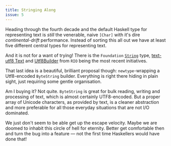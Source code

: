 ```yaml
---
title: Stringing Along
issue: 5
---
```


Heading through the fourth decade and the default Haskell type for representing
text is _still_ the venerable, naive `[Char]` with it's dire _continental-drift_
performance. Instead of sorting this all out we have at least five different
central types for representing text.

And it is not for a want of trying! There is the `Foundation`
[`String`](https://hackage.haskell.org/package/foundation-0.0.25/docs/Foundation-String.html#t:String)
type, [text-utf8 Text](https://hackage.haskell.org/package/text-utf8) and
[Utf8Builder](https://hackage.haskell.org/package/rio-0.1.14.1/docs/RIO.html#t:Utf8Builder)
from `RIO` being the most recent initiatives.

That last idea is a beautiful, brilliant proposal though: `newtype`-wrapping a
Utf8-encoded `ByteString` builder. Everything is right there hiding in
plain sight, just requiring some gentle organisation.

Am I buying it? Not quite. `ByteString` is great for bulk reading, writing and
processing of text, which is almost certainly UTF8-encoded. But a proper array
of Unicode characters, as provided by text, is a cleaner abstraction and more
preferable for all those everyday situations that are not I/O dominated.

We just don't seem to be able get up the escape velocity. Maybe we are doomed to
inhabit this circle of hell for eternity. Better get comfortable then and turn
the bug into a feature &mdash; not the first time Haskellers would have done
that!
